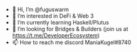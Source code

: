 - 👋 Hi, I’m @fuguswarm
- 👀 I’m interested in DeFi & Web 3
- 🌱 I’m currently learning Haskell/Plutus
- 💞️ I’m looking for Bridges & Builders (join us at https://t.me/DeveloperEcosystem)
- 📫 How to reach me discord ManiaKugel#8740 

<!---
fuguswarm/fuguswarm is a ✨ special ✨ repository because its `README.md` (this file) appears on your GitHub profile.
You can click the Preview link to take a look at your changes.
--->
